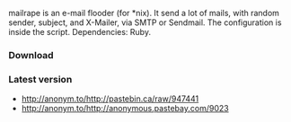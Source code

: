 mailrape is an e-mail flooder (for *nix). It send a lot of mails, with random sender, subject, and X-Mailer, via SMTP or Sendmail.
The configuration is inside the script.
Dependencies: Ruby. 

### Download ###


### Latest version ###


* <http://anonym.to/http://pastebin.ca/raw/947441>
* <http://anonym.to/http://anonymous.pastebay.com/9023>

